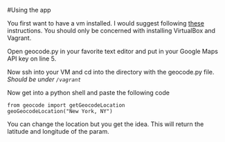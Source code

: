 #Using the app

You first want to have a vm installed. I would suggest following [these](https://www.udacity.com/wiki/ud088/vagrant) instructions. You should only be concerned with installing VirtualBox and Vagrant.

Open geocode.py in your favorite text editor and put in your Google Maps API key on line 5.

Now ssh into your VM and cd into the directory with the geocode.py file. 
*Should be under ```/vagrant```*

Now get into a python shell and paste the following code
```
from geocode import getGeocodeLocation
geoGeocodeLocation("New York, NY")
```

You can change the location but you get the idea. This will return the latitude and longitude of the param.